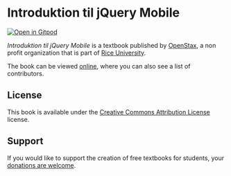 # Introduktion til jQuery Mobile

[![Open in Gitpod](https://gitpod.io/button/open-in-gitpod.svg)](https://gitpod.io/from-referrer/)

_Introduktion til jQuery Mobile_ is a textbook published by [OpenStax](https://openstax.org/), a non profit organization that is part of [Rice University](https://www.rice.edu/).

The book can be viewed [online](https://github.com/cnx-user-books/cnxbook-introduktion-til-jquery-mobile/releases/latest), where you can also see a list of contributors.

## License
This book is available under the [Creative Commons Attribution License](./LICENSE) license.

## Support
If you would like to support the creation of free textbooks for students, your [donations are welcome](https://riceconnect.rice.edu/donation/support-openstax-banner).
